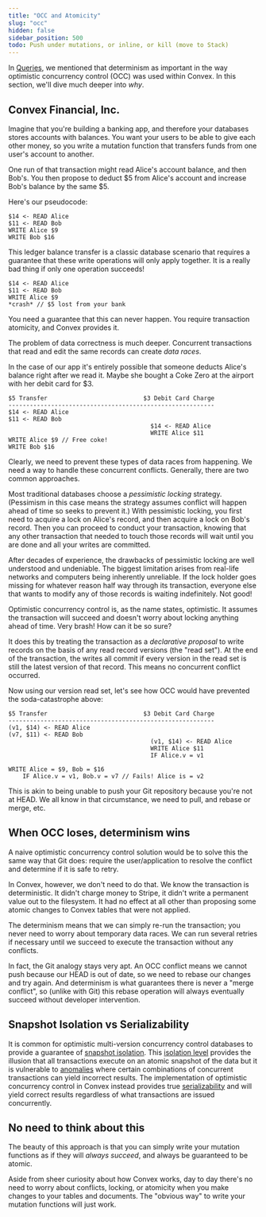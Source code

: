 ```yaml
---
title: "OCC and Atomicity"
slug: "occ"
hidden: false
sidebar_position: 500
todo: Push under mutations, or inline, or kill (move to Stack)
---
```


In [Queries](/functions/query-functions.mdx), we mentioned that determinism as
important in the way optimistic concurrency control (OCC) was used within
Convex. In this section, we'll dive much deeper into _why_.

## Convex Financial, Inc.

Imagine that you're building a banking app, and therefore your databases stores
accounts with balances. You want your users to be able to give each other money,
so you write a mutation function that transfers funds from one user's account to
another.

One run of that transaction might read Alice's account balance, and then Bob's.
You then propose to deduct $5 from Alice's account and increase Bob's balance by
the same $5.

Here's our pseudocode:

```
$14 <- READ Alice
$11 <- READ Bob
WRITE Alice $9
WRITE Bob $16
```

This ledger balance transfer is a classic database scenario that requires a
guarantee that these write operations will only apply together. It is a really
bad thing if only one operation succeeds!

```
$14 <- READ Alice
$11 <- READ Bob
WRITE Alice $9
*crash* // $5 lost from your bank
```

You need a guarantee that this can never happen. You require transaction
atomicity, and Convex provides it.

The problem of data correctness is much deeper. Concurrent transactions that
read and edit the same records can create _data races_.

In the case of our app it's entirely possible that someone deducts Alice's
balance right after we read it. Maybe she bought a Coke Zero at the airport with
her debit card for $3.

```
$5 Transfer                           $3 Debit Card Charge
----------------------------------------------------------
$14 <- READ Alice
$11 <- READ Bob
                                        $14 <- READ Alice
                                        WRITE Alice $11
WRITE Alice $9 // Free coke!
WRITE Bob $16
```

Clearly, we need to prevent these types of data races from happening. We need a
way to handle these concurrent conflicts. Generally, there are two common
approaches.

Most traditional databases choose a _pessimistic locking_ strategy. (Pessimism
in this case means the strategy assumes conflict will happen ahead of time so
seeks to prevent it.) With pessimistic locking, you first need to acquire a lock
on Alice's record, and then acquire a lock on Bob's record. Then you can proceed
to conduct your transaction, knowing that any other transaction that needed to
touch those records will wait until you are done and all your writes are
committed.

After decades of experience, the drawbacks of pessimistic locking are well
understood and undeniable. The biggest limitation arises from real-life networks
and computers being inherently unreliable. If the lock holder goes missing for
whatever reason half way through its transaction, everyone else that wants to
modify any of those records is waiting indefinitely. Not good!

Optimistic concurrency control is, as the name states, optimistic. It assumes
the transaction will succeed and doesn't worry about locking anything ahead of
time. Very brash! How can it be so sure?

It does this by treating the transaction as a _declarative proposal_ to write
records on the basis of any read record versions (the "read set"). At the end of
the transaction, the writes all commit if every version in the read set is still
the latest version of that record. This means no concurrent conflict occurred.

Now using our version read set, let's see how OCC would have prevented the
soda-catastrophe above:

```
$5 Transfer                           $3 Debit Card Charge
----------------------------------------------------------
(v1, $14) <- READ Alice
(v7, $11) <- READ Bob
                                        (v1, $14) <- READ Alice
                                        WRITE Alice $11
                                        IF Alice.v = v1

WRITE Alice = $9, Bob = $16
    IF Alice.v = v1, Bob.v = v7 // Fails! Alice is = v2
```

This is akin to being unable to push your Git repository because you're not at
HEAD. We all know in that circumstance, we need to pull, and rebase or merge,
etc.

## When OCC loses, determinism wins

A naive optimistic concurrency control solution would be to solve this the same
way that Git does: require the user/application to resolve the conflict and
determine if it is safe to retry.

In Convex, however, we don't need to do that. We know the transaction is
deterministic. It didn't charge money to Stripe, it didn't write a permanent
value out to the filesystem. It had no effect at all other than proposing some
atomic changes to Convex tables that were not applied.

The determinism means that we can simply re-run the transaction; you never need
to worry about temporary data races. We can run several retries if necessary
until we succeed to execute the transaction without any conflicts.

<Admonition type="tip">

In fact, the Git analogy stays very apt. An OCC conflict means we cannot push
because our HEAD is out of date, so we need to rebase our changes and try again.
And determinism is what guarantees there is never a "merge conflict", so (unlike
with Git) this rebase operation will always eventually succeed without developer
intervention.

</Admonition>

## Snapshot Isolation vs Serializability

It is common for optimistic multi-version concurrency control databases to
provide a guarantee of
[snapshot isolation](https://en.wikipedia.org/wiki/Snapshot_isolation). This
[isolation level](<https://en.wikipedia.org/wiki/Isolation_(database_systems)>)
provides the illusion that all transactions execute on an atomic snapshot of the
data but it is vulnerable to
[anomalies](https://en.wikipedia.org/wiki/Snapshot_isolation#Definition) where
certain combinations of concurrent transactions can yield incorrect results. The
implementation of optimistic concurrency control in Convex instead provides true
[serializability](https://en.wikipedia.org/wiki/Serializability) and will yield
correct results regardless of what transactions are issued concurrently.

## No need to think about this

The beauty of this approach is that you can simply write your mutation functions
as if they will _always succeed_, and always be guaranteed to be atomic.

Aside from sheer curiosity about how Convex works, day to day there's no need to
worry about conflicts, locking, or atomicity when you make changes to your
tables and documents. The "obvious way" to write your mutation functions will
just work.
